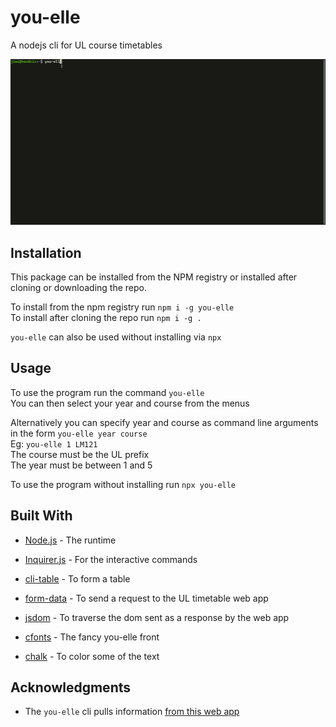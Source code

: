 # you-elle

A nodejs cli for UL course timetables

![](images/program.gif)

## Installation

This package can be installed from the NPM registry or installed after cloning or downloading the repo.

To install from the npm registry run `npm i -g you-elle`  
To install after cloning the repo run `npm i -g .`

`you-elle` can also be used without installing  via `npx`  

## Usage

To use the program run the command `you-elle`  
You can then select your year and course from the menus

Alternatively you can specify year and course as command line arguments in the form `you-elle year course`  
Eg: `you-elle 1 LM121`  
The course must be the UL prefix  
The year must be between 1 and 5  

To use the program without installing run `npx you-elle`

## Built With

- [Node.js](https://nodejs.org/en/) - The runtime

- [Inquirer.js](https://www.npmjs.com/package/inquirer) - For the interactive commands

- [cli-table](https://www.npmjs.com/package/cli-table) - To form a table

- [form-data](https://www.npmjs.com/package/form-data) - To send a request to the UL timetable web app

- [jsdom](https://www.npmjs.com/package/jsdom) - To traverse the dom sent as a response by the web app

- [cfonts](https://www.npmjs.com/package/cfonts) - The fancy you-elle front

- [chalk](https://www.npmjs.com/package/chalk) - To color some of the text

## Acknowledgments

- The `you-elle` cli pulls information [from this web app](https://www.timetable.ul.ie/UA/CourseTimetable.aspx)
